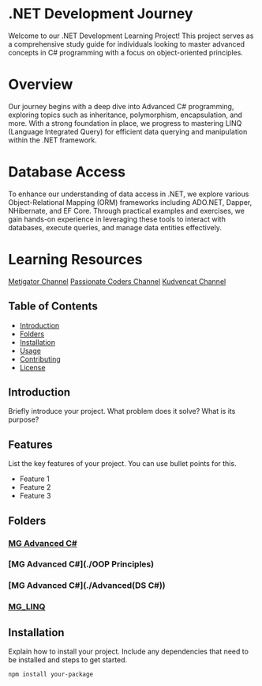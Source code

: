 # .NET Development Journey

Welcome to our .NET Development Learning Project! This project serves as a comprehensive study guide for individuals looking to master advanced concepts in C# programming with a focus on object-oriented principles.

# Overview

Our journey begins with a deep dive into Advanced C# programming, exploring topics such as inheritance, polymorphism, encapsulation, and more. With a strong foundation in place, we progress to mastering LINQ (Language Integrated Query) for efficient data querying and manipulation within the .NET framework.

# Database Access

To enhance our understanding of data access in .NET, we explore various Object-Relational Mapping (ORM) frameworks including ADO.NET, Dapper, NHibernate, and EF Core. Through practical examples and exercises, we gain hands-on experience in leveraging these tools to interact with databases, execute queries, and manage data entities effectively.

# Learning Resources 
[Metigator Channel](https://www.youtube.com/@Metigator)
[Passionate Coders Channel](https://www.youtube.com/@PassionateCoders)
[Kudvencat Channel](https://www.youtube.com/@kudvenkatarabic)


## Table of Contents

- [Introduction](#introduction)
- [Folders](#folders)
- [Installation](#installation)
- [Usage](#usage)
- [Contributing](#contributing)
- [License](#license)

## Introduction

Briefly introduce your project. What problem does it solve? What is its purpose?

## Features

List the key features of your project. You can use bullet points for this.

- Feature 1
- Feature 2
- Feature 3

## Folders

### [MG Advanced C#](./Chapters)

### [MG Advanced C#](./OOP Principles)

### [MG Advanced C#](./Advanced(DS C#))

### [MG_LINQ](./LINQ)


## Installation

Explain how to install your project. Include any dependencies that need to be installed and steps to get started.

```bash
npm install your-package
